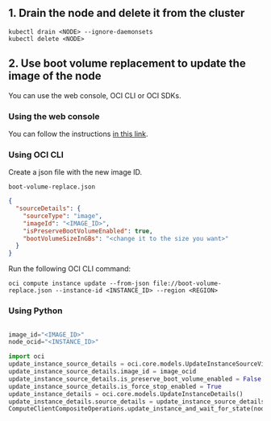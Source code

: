 ## 1. Drain the node and delete it from the cluster
```
kubectl drain <NODE> --ignore-daemonsets
kubectl delete <NODE>
```

## 2. Use boot volume replacement to update the image of the node
You can use the web console, OCI CLI or OCI SDKs.

### Using the web console
You can follow the instructions [in this link](https://docs.oracle.com/en-us/iaas/Content/Compute/Tasks/replacingbootvolume.htm).

### Using OCI CLI
Create a json file with the new image ID.

`boot-volume-replace.json`
```json
{
  "sourceDetails": {
    "sourceType": "image",
    "imageId": "<IMAGE_ID>",
    "isPreserveBootVolumeEnabled": true,
    "bootVolumeSizeInGBs": "<change it to the size you want>"
  }
}
```

Run the following OCI CLI command:
```
oci compute instance update --from-json file://boot-volume-replace.json --instance-id <INSTANCE_ID> --region <REGION>
```
### Using Python
```python

image_id="<IMAGE_ID>"
node_ocid="<INSTANCE_ID>"

import oci
update_instance_source_details = oci.core.models.UpdateInstanceSourceViaImageDetails()
update_instance_source_details.image_id = image_ocid
update_instance_source_details.is_preserve_boot_volume_enabled = False
update_instance_source_details.is_force_stop_enabled = True
update_instance_details = oci.core.models.UpdateInstanceDetails()
update_instance_details.source_details = update_instance_source_details
ComputeClientCompositeOperations.update_instance_and_wait_for_state(node.ocid, update_instance_details,wait_for_states=["STOPPING","STOPPED","STARTING","RUNNING"])
```



